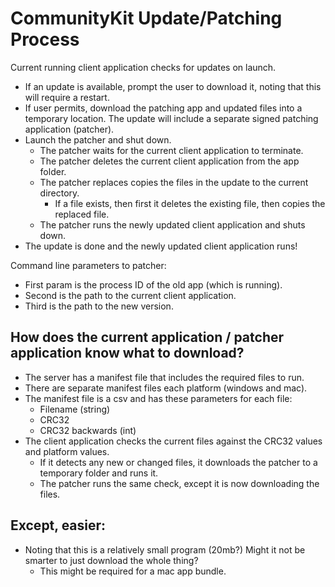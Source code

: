 # CommunityKit Update/Patching Process

Current running client application checks for updates on launch.
* If an update is available, prompt the user to download it, noting that this will require a restart.
* If user permits, download the patching app and updated files into a temporary location. The update will include a separate signed patching application (patcher).
* Launch the patcher and shut down.
  * The patcher waits for the current client application to terminate.
  * The patcher deletes the current client application from the app folder.
  * The patcher replaces copies the files in the update to the current directory.
    * If a file exists, then first it deletes the existing file, then copies the replaced file.
  * The patcher runs the newly updated client application and shuts down.
* The update is done and the newly updated client application runs!

Command line parameters to patcher: 
* First param is the process ID of the old app (which is running).
* Second is the path to the current client application.
* Third is the path to the new version.

## How does the current application / patcher application know what to download?
* The server has a manifest file that includes the required files to run.
* There are separate manifest files each platform (windows and mac).
* The manifest file is a csv and has these parameters for each file: 
  * Filename (string)
  * CRC32
  * CRC32 backwards (int)
* The client application checks the current files against the CRC32 values and platform values.
  * If it detects any new or changed files, it downloads the patcher to a temporary folder and runs it.
  * The patcher runs the same check, except it is now downloading the files.
  
## Except, easier:
* Noting that this is a relatively small program (20mb?) Might it not be smarter to just download the whole thing?
  * This might be required for a mac app bundle.
